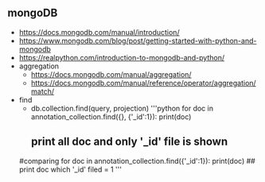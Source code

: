 mongoDB
---
+ https://docs.mongodb.com/manual/introduction/
+ https://www.mongodb.com/blog/post/getting-started-with-python-and-mongodb
+ https://realpython.com/introduction-to-mongodb-and-python/
+ aggregation
  - https://docs.mongodb.com/manual/aggregation/
  - https://docs.mongodb.com/manual/reference/operator/aggregation/match/
+ find
  - db.collection.find(query, projection)
  '''python
      for doc in annotation_collection.find({}, {'_id':1}):
        print(doc)
      ## print all doc and only '_id' file is shown
  #comparing
      for doc in annotation_collection.find({'_id':1}):
        print(doc)
      ## print doc which '_id' filed = 1
  '''
